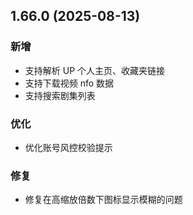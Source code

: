 ## 1.66.0 (2025-08-13)
### 新增
* 支持解析 UP 个人主页、收藏夹链接
* 支持下载视频 nfo 数据
* 支持搜索剧集列表

### 优化
* 优化账号风控校验提示

### 修复
* 修复在高缩放倍数下图标显示模糊的问题
